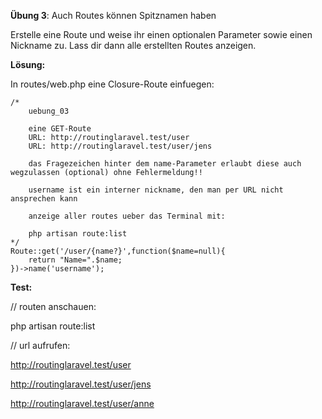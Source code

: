 **Übung 3**: Auch Routes können Spitznamen haben

Erstelle eine Route und weise ihr einen optionalen Parameter sowie einen Nickname zu. 
Lass dir dann alle erstellten Routes anzeigen.


**Lösung:**

In routes/web.php eine Closure-Route einfuegen:

```
/* 
	uebung_03
	
	eine GET-Route 
	URL: http://routinglaravel.test/user
	URL: http://routinglaravel.test/user/jens
	
	das Fragezeichen hinter dem name-Parameter erlaubt diese auch wegzulassen (optional) ohne Fehlermeldung!!
	
	username ist ein interner nickname, den man per URL nicht ansprechen kann
	
	anzeige aller routes ueber das Terminal mit:
	
	php artisan route:list
*/ 
Route::get('/user/{name?}',function($name=null){
    return "Name=".$name;
})->name('username');

```


**Test:**


// routen anschauen:

php artisan route:list

// url aufrufen:

http://routinglaravel.test/user

http://routinglaravel.test/user/jens

http://routinglaravel.test/user/anne

